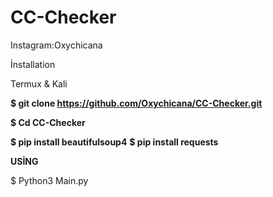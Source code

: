 # CC-Checker
Instagram:Oxychicana

İnstallation

Termux & Kali

__$ git clone https://github.com/Oxychicana/CC-Checker.git__

__$ Cd CC-Checker__

__$ pip install beautifulsoup4__
__$ pip install requests__

__USİNG__

$ Python3 Main.py
